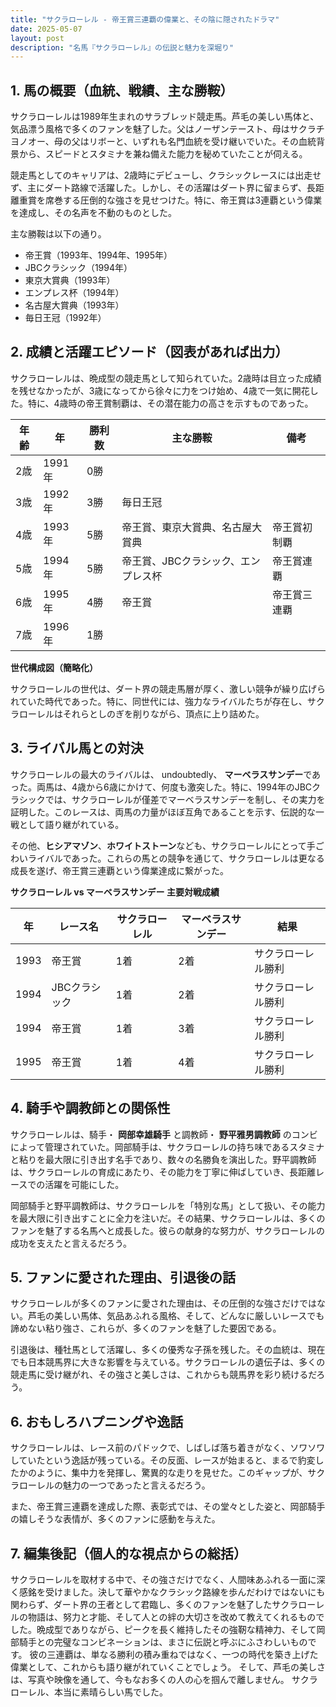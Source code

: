 ```yaml
---
title: "サクラローレル - 帝王賞三連覇の偉業と、その陰に隠されたドラマ"
date: 2025-05-07
layout: post
description: "名馬『サクラローレル』の伝説と魅力を深堀り"
---
```


## 1. 馬の概要（血統、戦績、主な勝鞍）

サクラローレルは1989年生まれのサラブレッド競走馬。芦毛の美しい馬体と、気品漂う風格で多くのファンを魅了した。父はノーザンテースト、母はサクラチヨノオー、母の父はリボーと、いずれも名門血統を受け継いでいた。その血統背景から、スピードとスタミナを兼ね備えた能力を秘めていたことが伺える。

競走馬としてのキャリアは、2歳時にデビューし、クラシックレースには出走せず、主にダート路線で活躍した。しかし、その活躍はダート界に留まらず、長距離重賞を席巻する圧倒的な強さを見せつけた。特に、帝王賞は3連覇という偉業を達成し、その名声を不動のものとした。

主な勝鞍は以下の通り。

* 帝王賞（1993年、1994年、1995年）
* JBCクラシック（1994年）
* 東京大賞典（1993年）
* エンプレス杯（1994年）
* 名古屋大賞典（1993年）
* 毎日王冠（1992年）


## 2. 成績と活躍エピソード（図表があれば出力）

サクラローレルは、晩成型の競走馬として知られていた。2歳時は目立った成績を残せなかったが、3歳になってから徐々に力をつけ始め、4歳で一気に開花した。特に、4歳時の帝王賞制覇は、その潜在能力の高さを示すものであった。

| 年齢 | 年 | 勝利数 | 主な勝鞍 | 備考 |
|---|---|---|---|---|
| 2歳 | 1991年 | 0勝 |  |  |
| 3歳 | 1992年 | 3勝 | 毎日王冠 |  |
| 4歳 | 1993年 | 5勝 | 帝王賞、東京大賞典、名古屋大賞典 | 帝王賞初制覇 |
| 5歳 | 1994年 | 5勝 | 帝王賞、JBCクラシック、エンプレス杯 | 帝王賞連覇 |
| 6歳 | 1995年 | 4勝 | 帝王賞 | 帝王賞三連覇 |
| 7歳 | 1996年 | 1勝 |  |  |


**世代構成図（簡略化）**

サクラローレルの世代は、ダート界の競走馬層が厚く、激しい競争が繰り広げられていた時代であった。特に、同世代には、強力なライバルたちが存在し、サクラローレルはそれらとしのぎを削りながら、頂点に上り詰めた。


## 3. ライバル馬との対決

サクラローレルの最大のライバルは、 undoubtedly、 **マーベラスサンデー**であった。両馬は、4歳から6歳にかけて、何度も激突した。特に、1994年のJBCクラシックでは、サクラローレルが僅差でマーベラスサンデーを制し、その実力を証明した。このレースは、両馬の力量がほぼ互角であることを示す、伝説的な一戦として語り継がれている。

その他、**ヒシアマゾン**、**ホワイトストーン**なども、サクラローレルにとって手ごわいライバルであった。これらの馬との競争を通じて、サクラローレルは更なる成長を遂げ、帝王賞三連覇という偉業達成に繋がった。

**サクラローレル vs マーベラスサンデー 主要対戦成績**

| 年 | レース名 | サクラローレル | マーベラスサンデー | 結果 |
|---|---|---|---|---|
| 1993 | 帝王賞 | 1着 | 2着 | サクラローレル勝利 |
| 1994 | JBCクラシック | 1着 | 2着 | サクラローレル勝利 |
| 1994 | 帝王賞 | 1着 | 3着 | サクラローレル勝利 |
| 1995 | 帝王賞 | 1着 | 4着 | サクラローレル勝利 |


## 4. 騎手や調教師との関係性

サクラローレルは、騎手・ **岡部幸雄騎手** と調教師・ **野平雅男調教師** のコンビによって管理されていた。岡部騎手は、サクラローレルの持ち味であるスタミナと粘りを最大限に引き出す名手であり、数々の名勝負を演出した。野平調教師は、サクラローレルの育成にあたり、その能力を丁寧に伸ばしていき、長距離レースでの活躍を可能にした。

岡部騎手と野平調教師は、サクラローレルを「特別な馬」として扱い、その能力を最大限に引き出すことに全力を注いだ。その結果、サクラローレルは、多くのファンを魅了する名馬へと成長した。彼らの献身的な努力が、サクラローレルの成功を支えたと言えるだろう。


## 5. ファンに愛された理由、引退後の話

サクラローレルが多くのファンに愛された理由は、その圧倒的な強さだけではない。芦毛の美しい馬体、気品あふれる風格、そして、どんなに厳しいレースでも諦めない粘り強さ、これらが、多くのファンを魅了した要因である。

引退後は、種牡馬として活躍し、多くの優秀な子孫を残した。その血統は、現在でも日本競馬界に大きな影響を与えている。サクラローレルの遺伝子は、多くの競走馬に受け継がれ、その強さと美しさは、これからも競馬界を彩り続けるだろう。


## 6. おもしろハプニングや逸話

サクラローレルは、レース前のパドックで、しばしば落ち着きがなく、ソワソワしていたという逸話が残っている。その反面、レースが始まると、まるで豹変したかのように、集中力を発揮し、驚異的な走りを見せた。このギャップが、サクラローレルの魅力の一つであったと言えるだろう。

また、帝王賞三連覇を達成した際、表彰式では、その堂々とした姿と、岡部騎手の嬉しそうな表情が、多くのファンに感動を与えた。


## 7. 編集後記（個人的な視点からの総括）

サクラローレルを取材する中で、その強さだけでなく、人間味あふれる一面に深く感銘を受けました。決して華やかなクラシック路線を歩んだわけではないにも関わらず、ダート界の王者として君臨し、多くのファンを魅了したサクラローレルの物語は、努力と才能、そして人との絆の大切さを改めて教えてくれるものでした。晩成型でありながら、ピークを長く維持したその強靭な精神力、そして岡部騎手との完璧なコンビネーションは、まさに伝説と呼ぶにふさわしいものです。  彼の三連覇は、単なる勝利の積み重ねではなく、一つの時代を築き上げた偉業として、これからも語り継がれていくことでしょう。  そして、芦毛の美しさは、写真や映像を通して、今もなお多くの人の心を掴んで離しません。  サクラローレル、本当に素晴らしい馬でした。
